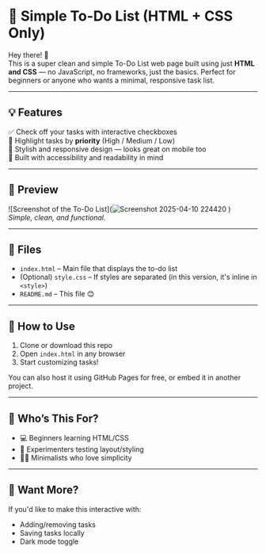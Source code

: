 # 📝 Simple To-Do List (HTML + CSS Only)

Hey there! 👋  
This is a super clean and simple To-Do List web page built using just **HTML and CSS** — no JavaScript, no frameworks, just the basics. Perfect for beginners or anyone who wants a minimal, responsive task list.

---

## 💡 Features

✅ Check off your tasks with interactive checkboxes  
🎯 Highlight tasks by **priority** (High / Medium / Low)  
🎨 Stylish and responsive design — looks great on mobile too  
🧠 Built with accessibility and readability in mind

---

## 📸 Preview

![Screenshot of the To-Do List](![Screenshot 2025-04-10 224420](https://github.com/user-attachments/assets/c7ba174e-6995-4c32-bebd-f70a3232862d)
)  
*Simple, clean, and functional.*

---

## 📁 Files

- `index.html` – Main file that displays the to-do list
- (Optional) `style.css` – If styles are separated (in this version, it's inline in `<style>`)
- `README.md` – This file 😊

---

## 🚀 How to Use

1. Clone or download this repo
2. Open `index.html` in any browser
3. Start customizing tasks!

You can also host it using GitHub Pages for free, or embed it in another project.

---

## 🙌 Who’s This For?

- 💻 Beginners learning HTML/CSS
- 🧪 Experimenters testing layout/styling
- 🧘‍♀️ Minimalists who love simplicity

---

## 💬 Want More?

If you'd like to make this interactive with:
- Adding/removing tasks
- Saving tasks locally
- Dark mode toggle


